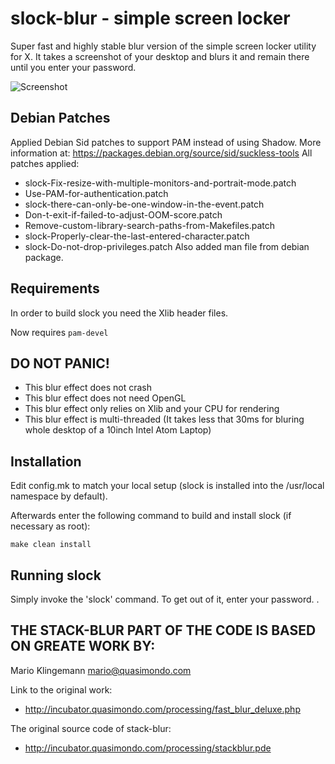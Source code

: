 slock-blur - simple screen locker
============================
Super fast and highly stable blur version of the simple screen locker 
utility for X. It takes a screenshot of your desktop and blurs it and
remain there until you enter your password.

![Screenshot](screenshot.png?raw=true "Fully CPU Based No OpenGL Static Blur Effect")

Debian Patches
--------------
Applied Debian Sid patches to support PAM instead of using Shadow.
More information at:
  https://packages.debian.org/source/sid/suckless-tools
All patches applied:
- slock-Fix-resize-with-multiple-monitors-and-portrait-mode.patch
- Use-PAM-for-authentication.patch
- slock-there-can-only-be-one-window-in-the-event.patch
- Don-t-exit-if-failed-to-adjust-OOM-score.patch
- Remove-custom-library-search-paths-from-Makefiles.patch
- slock-Properly-clear-the-last-entered-character.patch
- slock-Do-not-drop-privileges.patch
Also added man file from debian package.

Requirements
------------
In order to build slock you need the Xlib header files.

Now requires `pam-devel`

DO NOT PANIC!
------------
- This blur effect does not crash
- This blur effect does not need OpenGL
- This blur effect only relies on Xlib and your CPU for rendering
- This blur effect is multi-threaded (It takes less that 30ms for bluring 
whole desktop of a 10inch Intel Atom Laptop)

Installation
------------
Edit config.mk to match your local setup (slock is installed into
the /usr/local namespace by default).

Afterwards enter the following command to build and install slock
(if necessary as root):

    make clean install


Running slock
-------------
Simply invoke the 'slock' command. To get out of it, enter your password.
.

## THE STACK-BLUR PART OF THE CODE IS BASED ON GREATE WORK BY:
Mario Klingemann <mario@quasimondo.com>

Link to the original work:
- http://incubator.quasimondo.com/processing/fast_blur_deluxe.php

The original source code of stack-blur:
- http://incubator.quasimondo.com/processing/stackblur.pde
